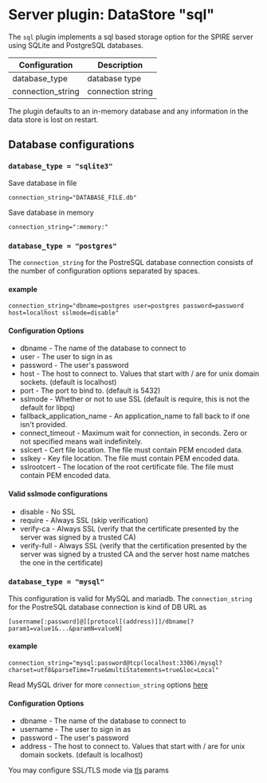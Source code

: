 # Server plugin: DataStore "sql"

The `sql` plugin implements a sql based storage option for the SPIRE server using SQLite and PostgreSQL databases.

| Configuration     | Description                                |
| ------------------| ------------------------------------------ |
| database_type     | database type                              |
| connection_string | connection string                          |

The plugin defaults to an in-memory database and any information in the data store is lost on restart.

## Database configurations

### `database_type = "sqlite3"`
Save database in file
```
connection_string="DATABASE_FILE.db"
```

Save database in memory
```
connection_string=":memory:"
```

### `database_type = "postgres"`

The `connection_string` for the PostreSQL database connection consists of the number of configuration options separated by spaces.

#### example
```
connection_string="dbname=postgres user=postgres password=password host=localhost sslmode=disable"
```

#### Configuration Options
* dbname - The name of the database to connect to
* user - The user to sign in as
* password - The user's password
* host - The host to connect to. Values that start with / are for unix
  domain sockets. (default is localhost)
* port - The port to bind to. (default is 5432)
* sslmode - Whether or not to use SSL (default is require, this is not
  the default for libpq)
* fallback_application_name - An application_name to fall back to if one isn't provided.
* connect_timeout - Maximum wait for connection, in seconds. Zero or
  not specified means wait indefinitely.
* sslcert - Cert file location. The file must contain PEM encoded data.
* sslkey - Key file location. The file must contain PEM encoded data.
* sslrootcert - The location of the root certificate file. The file
  must contain PEM encoded data.

#### Valid sslmode configurations
* disable - No SSL
* require - Always SSL (skip verification)
* verify-ca - Always SSL (verify that the certificate presented by the
  server was signed by a trusted CA)
* verify-full - Always SSL (verify that the certification presented by
  the server was signed by a trusted CA and the server host name
  matches the one in the certificate)

### `database_type = "mysql"`

This configuration is valid for MySQL and mariadb.
The `connection_string` for the PostreSQL database connection is kind of DB URL as

```
[username[:password]@][protocol[(address)]]/dbname[?param1=value1&...&paramN=valueN]
```

#### example
```
connection_string="mysql:password@tcp(localhost:3306)/mysql?charset=utf8&parseTime=True&multiStatements=true&loc=Local"
```

Read MySQL driver for more `connection_string` options [here](https://github.com/go-sql-driver/mysql)

#### Configuration Options
* dbname - The name of the database to connect to
* username - The user to sign in as
* password - The user's password
* address - The host to connect to. Values that start with / are for unix
  domain sockets. (default is localhost)

You may configure SSL/TLS mode via [tls](https://github.com/go-sql-driver/mysql#tls) params
